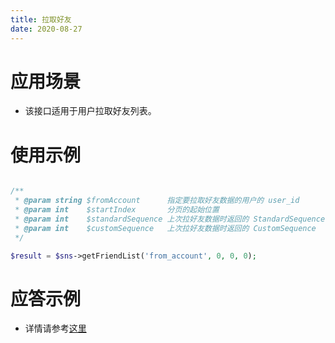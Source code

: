 ```yaml
---
title: 拉取好友
date: 2020-08-27
---
```


# 应用场景

- 该接口适用于用户拉取好友列表。

# 使用示例

```php

/**
 * @param string $fromAccount      指定要拉取好友数据的用户的 user_id
 * @param int    $startIndex       分页的起始位置
 * @param int    $standardSequence 上次拉好友数据时返回的 StandardSequence
 * @param int    $customSequence   上次拉好友数据时返回的 CustomSequence
 */

$result = $sns->getFriendList('from_account', 0, 0, 0);

```

# 应答示例

- 详情请参考[这里](https://cloud.tencent.com/document/product/269/1647)